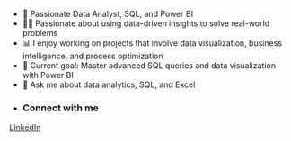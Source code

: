 - 🌱 Passionate Data Analyst, SQL, and Power BI
- 👩‍💻 Passionate about using data-driven insights to solve real-world problems
- 📊 I enjoy working on projects that involve data visualization, business intelligence, and process optimization
- 🎯 Current goal: Master advanced SQL queries and data visualization with Power BI
- 💬 Ask me about data analytics, SQL, and Excel
- ### Connect with me
[LinkedIn](https://www.linkedin.com/in/althea-mathew/)
